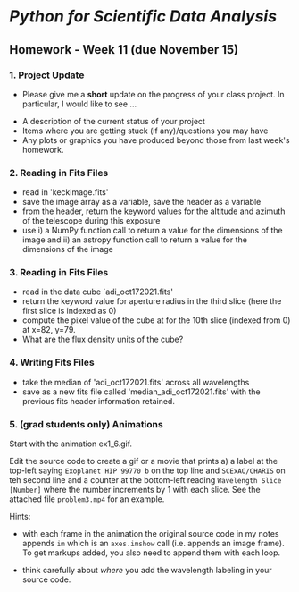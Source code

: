 # _Python for Scientific Data Analysis_

## Homework - Week 11 (due November 15)


### 1. Project Update 

* Please give me a **short** update on the progress of your class project.  In particular, I would like to see ...

- A description of the current status of your project
- Items where you are getting stuck (if any)/questions you may have
- Any plots or graphics you have produced beyond those from last week's homework.


### 2. Reading in Fits Files

* read in 'keckimage.fits'
* save the image array as a variable, save the header as a variable
* from the header, return the keyword values for the altitude and azimuth of the telescope during this exposure
* use i) a NumPy function call to return a value for the dimensions of the image and ii) an astropy function call to return a value for the dimensions of the image


### 3. Reading in Fits Files

* read in the data cube `adi_oct172021.fits'
* return the keyword value for aperture radius in the third slice (here the first slice is indexed as 0)
* compute the pixel value of the cube at for the 10th slice (indexed from 0) at x=82, y=79.  
* What are the flux density units of the cube?


### 4. Writing Fits Files
* take the median of 'adi_oct172021.fits' across all wavelengths
* save as a new fits file called 'median_adi_oct172021.fits' with the previous fits header information retained.


### 5. (grad students only) Animations

Start with the animation ex1_6.gif. 

 Edit the source code to create a gif or a movie that prints a) a label at the top-left saying ``Exoplanet HIP 99770 b`` on the top line and ``SCExAO/CHARIS`` on teh second line and a counter at the bottom-left reading ``Wavelength Slice [Number]`` where the number increments by 1 with each slice.  See the attached file ``problem3.mp4`` for an example.
 
 Hints:
 
 * with each frame in the animation the original source code in my notes appends ``im`` which is an ``axes.imshow`` call (i.e. appends an image frame).   To get markups added, you also need to append them with each loop.
 
 * think carefully about _where_ you add the wavelength labeling in your source code.